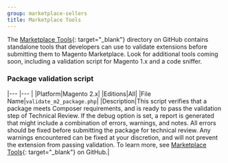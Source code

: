 ```yaml
---
group: marketplace-sellers
title: Marketplace Tools
---
```


The [Marketplace Tools][1]{: target="_blank"} directory on GitHub contains standalone tools that developers can use to validate extensions before submitting them to Magento Marketplace. Look for additional tools coming soon, including a validation script for Magento 1.x and a code sniffer.

### Package validation script

|--- |--- |
|Platform|Magento 2.x|
|Editions|All|
|File Name|`validate_m2_package.php`|
|Description|This script verifies that a package meets Composer requirements, and is ready to pass the validation step of Technical Review. If the debug option is set, a report is generated that might include a combination of errors, warnings, and notes. All errors  should be fixed before submitting the package for technical review. Any warnings encountered can be fixed at your discretion, and will not prevent the extension from passing validation. To learn more, see [Marketplace Tools][1]{: target="_blank"} on GitHub.|

[1]: https://github.com/magento/marketplace-tools
